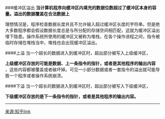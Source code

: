       
###缓冲区溢出
**当计算机程序向缓冲区内填充的数据位数超过了缓冲区本身的容量。溢出的数据覆盖在合法数据上**

理想情况是，程序检查数据长度并且不允许输入超过缓冲区长度的字符串。但是绝大多数程序都会假设数据长度总是与所分配的存储空间相匹配，这就为缓冲区溢出埋下隐患。操作系统所使用的缓冲区又被称为堆栈，在各个操作进程之间，指令被临时存储在堆栈当中，堆栈也会出现缓冲区溢出。
       
####上溢
当一个超长的数据进入到缓冲区时，超出部分被写入上级缓冲区，

**上级缓冲区存放的可能是数据、上一条指令的指针，或者是其他程序的输出内容**
，这些内容都被覆盖或者破坏掉。可见一小部分数据或者一套指令的溢出就可能导致一个程序或者操作系统崩溃。
       
####下溢
当一个超长的数据进入到缓冲区时，超出部分被写入下级缓冲区，

**下级缓冲区存放的是下一条指令的指针，或者是其他程序的输出内容。**

---
[来源:知乎link](http://zhidao.baidu.com/link?url=JvRhKUrNSRojsLseuPiSxkX83CxgZmjtD4LjS7uesbBZOjLoG9uv_fIPQqjAukRz3SSshGwyyq4BxCHw_8RLfKc2K7xeOSqZnQOvw-TPaA7)